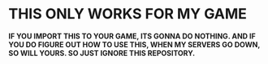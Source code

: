# THIS ONLY WORKS FOR MY GAME

**IF YOU IMPORT THIS TO YOUR GAME, ITS GONNA DO NOTHING.
AND IF YOU DO FIGURE OUT HOW TO USE THIS, WHEN MY SERVERS GO DOWN, SO WILL YOURS.
SO JUST IGNORE THIS REPOSITORY.**
